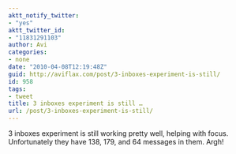 ```yaml
---
aktt_notify_twitter:
- "yes"
aktt_twitter_id:
- "11831291103"
author: Avi
categories:
- none
date: "2010-04-08T12:19:48Z"
guid: http://aviflax.com/post/3-inboxes-experiment-is-still/
id: 958
tags:
- tweet
title: 3 inboxes experiment is still …
url: /post/3-inboxes-experiment-is-still/
---
```

3 inboxes experiment is still working pretty well, helping with focus. Unfortunately they have 138, 179, and 64 messages in them. Argh!